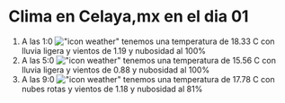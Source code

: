 # Clima en Celaya,mx en el dia 01

1. A las 1:0 !["icon weather"](http://openweathermap.org/img/w/10n.png) tenemos una temperatura de 18.33 C con lluvia ligera y  vientos de 1.19 y nubosidad al 100%
1. A las 5:0 !["icon weather"](http://openweathermap.org/img/w/10n.png) tenemos una temperatura de 15.56 C con lluvia ligera y  vientos de 0.88 y nubosidad al 100%
1. A las 9:0 !["icon weather"](http://openweathermap.org/img/w/04d.png) tenemos una temperatura de 17.78 C con nubes rotas y  vientos de 1.18 y nubosidad al 81%
